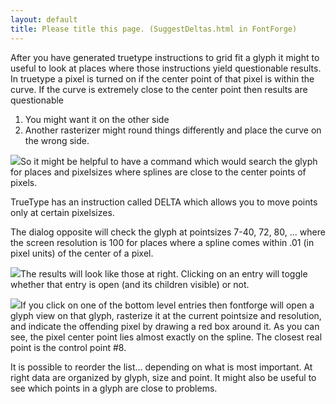 ```yaml
---
layout: default
title: Please title this page. (SuggestDeltas.html in FontForge)
---
```



After you have generated truetype instructions to grid fit a glyph it
might to useful to look at places where those instructions yield
questionable results. In truetype a pixel is turned on if the center
point of that pixel is within the curve. If the curve is extremely close
to the center point then results are questionable

1.  You might want it on the other side
2.  Another rasterizer might round things differently and place the
    curve on the wrong side.

![](img/QGDlg.png)So it might be helpful to have a command which would
search the glyph for places and pixelsizes where splines are close to
the center points of pixels.

TrueType has an instruction called DELTA which allows you to move points
only at certain pixelsizes.

The dialog opposite will check the glyph at pointsizes 7-40, 72, 80, ...
where the screen resolution is 100 for places where a spline comes
within .01 (in pixel units) of the center of a pixel.

![](img/QGList.png)The results will look like those at right. Clicking on an
entry will toggle whether that entry is open (and its children visible)
or not.

![](img/JustOutside.png)If you click on one of the bottom level entries then
fontforge will open a glyph view on that glyph, rasterize it at the
current pointsize and resolution, and indicate the offending pixel by
drawing a red box around it. As you can see, the pixel center point lies
almost exactly on the spline. The closest real point is the control
point \#8.

It is possible to reorder the list... depending on what is most
important. At right data are organized by glyph, size and point. It
might also be useful to see which points in a glyph are close to
problems.
